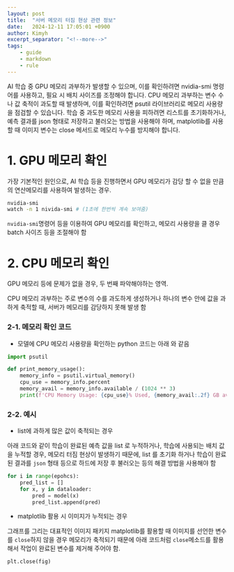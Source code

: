 ```yaml
---
layout: post
title:  "서버 메모리 터짐 현상 관련 정보"
date:   2024-12-11 17:05:01 +0900
author: Kimyh
excerpt_separator: "<!--more-->"
tags:
    - guide
    - markdown
    - rule
---
```


AI 학습 중 GPU 메모리 과부하가 발생할 수 있으며, 이를 확인하려면 nvidia-smi 명령어를 사용하고, 필요 시 배치 사이즈를 조정해야 합니다. CPU 메모리 과부하는 변수 수나 값 축적이 과도할 때 발생하며, 이를 확인하려면 psutil 라이브러리로 메모리 사용량을 점검할 수 있습니다. 학습 중 과도한 메모리 사용을 피하려면 리스트를 초기화하거나, 예측 결과를 json 형태로 저장하고 불러오는 방법을 사용해야 하며, matplotlib를 사용할 때 이미지 변수는 close 메서드로 메모리 누수를 방지해야 합니다.

<!--more-->

# 1. GPU 메모리 확인

가장 기본적인 원인으로, AI 학습 등을 진행하면서 GPU 메모리가 감당 할 수 없을 만큼의 연산메모리를 사용하여 발생하는 경우.

```bash 
nvidia-smi
watch -n 1 nivida-smi # (1초에 한번씩 계속 보여줌)
```

`nvidia-smi`명령어 등을 이용하여 GPU 메모리를 확인하고, 메모리 사용량을 클 경우 batch 사이즈 등을 조절해야 함

# 2. CPU 메모리 확인

GPU 메모리 등에 문제가 없을 경우, 두 번째 파악해야하는 영역.

CPU 메모리 과부하는 주로 변수의 수를 과도하게 생성하거나 하나의 변수 안에 값을 과하게 축적할 때, 서버가 메모리를 감당하지 못해 발생 함

### 2-1. 메모리 확인 코드

- 모델에 CPU 메모리 사용량을 확인하는 python 코드는 아래 와 같음

```python
import psutil

def print_memory_usage():
    memory_info = psutil.virtual_memory()
    cpu_use = memory_info.percent
    memory_avail = memory_info.available / (1024 ** 3)
    print(f'CPU Memory Usage: {cpu_use}% Used, {memory_avail:.2f} GB available')
```

### 2-2. 예시

- list에 과하게 많은 값이 축적되는 경우

아래 코드와 같이 학습이 완료된 예측 값을 list 로 누적하거나, 학습에 사용되는 배치 값을 누적할 경우, 메모리 터짐 현상이 발생하기 때문에, list 를 초기화 하거나 학습이 완료된 결과를 `json` 형태 등으로 하드에 저장 후 불러오는 등의 해결 방법을 사용해야 함


```python
for i in range(epohcs):
    pred_list = []
    for x, y in dataloader:
        pred = model(x)
        pred_list.append(pred)
```

- matplotlib 활용 시 이미지가 누적되는 경우

그래프를 그리는 대표적인 이미지 패키지 matplotlib를 활용할 때 이미지를 선언한 변수를 `close`하지 않을 경우 메모리가 축적되기 때문에 아래 코드처럼 `close`메소드를 활용해서 작업이 완료된 변수를 제거해 주어야 함.

```python
plt.close(fig)
```
